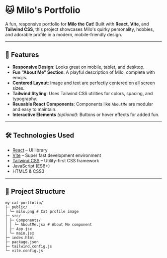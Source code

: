 # 🐱 Milo's Portfolio

A fun, responsive portfolio for **Milo the Cat**! Built with **React**, **Vite**, and **Tailwind CSS**, this project showcases Milo's quirky personality, hobbies, and adorable profile in a modern, mobile-friendly design.

---

## 🌟 Features

- **Responsive Design**: Looks great on mobile, tablet, and desktop.
- **Fun “About Me” Section**: A playful description of Milo, complete with emojis.
- **Centered Layout**: Image and text are perfectly centered on all screen sizes.
- **Tailwind Styling**: Uses Tailwind CSS utilities for colors, spacing, and typography.
- **Reusable React Components**: Components like `AboutMe` are modular and easy to maintain.
- **Interactive Elements** *(optional)*: Buttons or hover effects for added fun.

---

## 🛠️ Technologies Used

- [React](https://reactjs.org/) – UI library
- [Vite](https://vitejs.dev/) – Super fast development environment
- [Tailwind CSS](https://tailwindcss.com/) – Utility-first CSS framework
- JavaScript (ES6+)  
- HTML5 & CSS3

---

## 📁 Project Structure
```
my-cat-portfolio/
├─ public/
│ └─ milo.png # Cat profile image
├─ src/
│ ├─ Components/
│ │ └─ AboutMe.jsx # About Me component
│ ├─ App.jsx
│ └─ main.jsx
├─ index.html
├─ package.json
├─ tailwind.config.js
└─ vite.config.js
```




